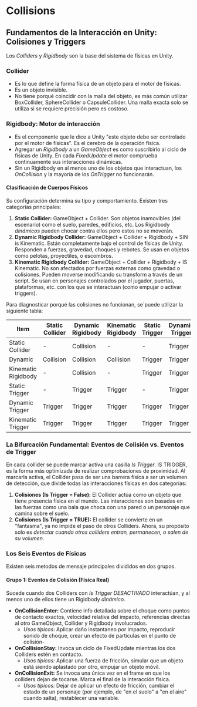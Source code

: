 # Collisions
## Fundamentos de la Interacción en Unity: Colisiones y Triggers
Los _Colliders_ y _Rigidbody_ son la base del sistema de físicas en Unity.

### Collider
- Es lo que define la forma física de un objeto para el motor de físicas.
- Es un objeto invisible.
- No tiene porqué coincidir con la malla del objeto, es más común utilizar BoxCollider, SphereCollider o CapsuleCollider. Una malla exacta solo se utiliza si se requiere precisión pero es costoso.

### Rigidbody: Motor de interacción
- Es el componente que le dice a Unity "este objeto debe ser controlado por el motor de físicas". Es el cerebro de la operación física.
- Agregar un _Rigidbody_ a un _GameObject_ es como suscribirlo al ciclo de físicas de Unity. En cada _FixedUpdate_ el motor comprueba continuamente sus interacciones dinámicas. 
- Sin un Rigidbody en al menos uno de los objetos que interactuan, los _OnCollision_ y la mayoría de los _OnTrigger_ no funcionarán.

#### Clasificación de Cuerpos Físicos
Su configuración determina su tipo y comportamiento. Existen tres categorías principales:
1. **Static Collider:** GameObject + Collider.
   Son objetos inamovibles (del escenario) como el suelo, paredes, edificios, etc. Los Rigidbody _dinámicos_ pueden chocar contra ellos pero estos no se moverán.
3. **Dynamic Rigidbody Collider:** GameObject + Collider + Rigidbody + SIN is Kinematic.
   Están completamente bajo el control de físicas de Unity. Responden a fuerzas, gravedad, choques y rebotes. Se usan en objetos como pelotas, proyectiles, o escombros.
5. **Kinematic Rigidbody Collider:** GameObject + Collider + Rigidbody + IS Kinematic.
   No son afectados por fuerzas externas como gravedad o colisiones. Pueden moverse modificando su transform a través de un script. Se usan en personajes controlados por el jugador, puertas, plataformas, etc. con los que se interactuan (como empujar o activar triggers). 

Para diagnosticar porqué las colisiones no funcionan, se´puede utilizar la siguiente tabla:

| Item | Static Collider | Dynamic Rigidbody | Kinematic Rigidbody | Static Trigger | Dynamic Trigger | Kynematic Trigger |
|------| --------------- | ----------------- | ------------------- | -------------- | --------------- | ----------------- |
| Static Collider | - | Collision | - | - | Trigger | Trigger|
| Dynamic | Collision | Collision | Collision | Trigger | Trigger | Trigger |
|Kinematic Rigidbody | - | Collision | - | Trigger | Trigger | Trigger|
|Static Trigger | - | Trigger | Trigger | - | Trigger | Trigger|
| Dynamic Trigger | Trigger | Trigger | Trigger| Trigger | Trigger | Trigger| 
| Kinematic Trigger | Trigger | Trigger | Trigger | Trigger | Trigger| Trigger|

### La Bifurcación Fundamental: Eventos de Colisión vs. Eventos de Trigger
En cada collider se puede marcar activa una casilla _Is Trigger_. IS TRIGGER, es la forma más optimizada de realizar comprobaciones de proximidad. Al marcarla activa, el Collider pasa de ser una barrera física a ser un volumen de detección, que divide todas las interacciones físicas en dos categorías:
1. **Colisiones (Is Trigger = False):** El Collider actúa como un objeto que tiene presencia física en el mundo. Las interacciones son basadas en las fuerzas como una bala que choca con una pared o un personaje que camina sobre el suelo.
2. **Colisiones (Is Trigger = TRUE):** El collider se convierte en un "fantasma", ya no impide el paso de otros Colliders. Ahora, su propósito solo es _detectar cuando otros colliders entran, permanecen, o salen de su volumen._

### Los Seis Eventos de Físicas
Existen seis metodos de mensaje principales divididos en dos grupos.
 #### Grupo 1: Eventos de Colisión (Física Real)
 Sucede cuando dos Colliders con _Is Trigger DESACTIVADO_ interactúan, y al menos uno de ellos tiene un Rigidbody *dinámico*.
 - **OnCollisionEnter:** Contiene info detallada sobre el choque como puntos de contacto exactos, velocidad relativa del impacto, referencias directas al otro GameObject, Collider y Rigidbody involucrados.
      - _Usos típicos_: Aplicar daño instantaneo por impacto, reproducir sonido de choque, crear un efecto de partículas en el punto de colisión-
- **OnCollisionStay:** Invoca un ciclo de FixedUpdate mientras los dos Colliders estén en contacto.
     - _Usos típicos:_ Aplicar una fuerza de fricción, simular que un objeto está siendo
aplastado por otro, empujar un objeto móvil.
- **OnCollisionExit:** Se invoca una única vez en el frame en que los colliders dejan de tocarse. Marca el final de la interacción física.
     - _Usos típicos:_ Dejar de aplicar un efecto de fricción, cambiar el estado de un
personaje (por ejemplo, de "en el suelo" a "en el aire" cuando salta), restablecer
una variable.

